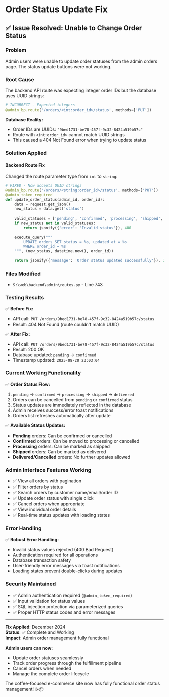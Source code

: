 # Order Status Update Fix

## ✅ Issue Resolved: Unable to Change Order Status

### **Problem**
Admin users were unable to update order statuses from the admin orders page. The status update buttons were not working.

### **Root Cause**
The backend API route was expecting integer order IDs but the database uses UUID strings:

```python
# INCORRECT - Expected integers
@admin_bp.route('/orders/<int:order_id>/status', methods=['PUT'])
```

**Database Reality:**
- Order IDs are UUIDs: `"9bed1731-be78-457f-9c32-8424a519b57c"`
- Route with `<int:order_id>` cannot match UUID strings
- This caused a 404 Not Found error when trying to update status

### **Solution Applied**

#### **Backend Route Fix**
Changed the route parameter type from `int` to `string`:

```python
# FIXED - Now accepts UUID strings
@admin_bp.route('/orders/<string:order_id>/status', methods=['PUT'])
@admin_token_required
def update_order_status(admin_id, order_id):
    data = request.get_json()
    new_status = data.get('status')
    
    valid_statuses = ['pending', 'confirmed', 'processing', 'shipped', 'delivered', 'cancelled']
    if new_status not in valid_statuses:
        return jsonify({'error': 'Invalid status'}), 400
    
    execute_query("""
        UPDATE orders SET status = %s, updated_at = %s 
        WHERE order_id = %s
    """, (new_status, datetime.now(), order_id))
    
    return jsonify({'message': 'Order status updated successfully'}), 200
```

### **Files Modified**
- `S:\web\backend\admin\routes.py` - Line 743

### **Testing Results**
✅ **Before Fix:**
- API call: `PUT /orders/9bed1731-be78-457f-9c32-8424a519b57c/status`
- Result: 404 Not Found (route couldn't match UUID)

✅ **After Fix:**
- API call: `PUT /orders/9bed1731-be78-457f-9c32-8424a519b57c/status`
- Result: 200 OK
- Database updated: `pending` → `confirmed`
- Timestamp updated: `2025-08-20 23:03:04`

### **Current Working Functionality**
✅ **Order Status Flow:**
1. `pending` → `confirmed` → `processing` → `shipped` → `delivered`
2. Orders can be cancelled from `pending` or `confirmed` status
3. Status updates are immediately reflected in the database
4. Admin receives success/error toast notifications
5. Orders list refreshes automatically after update

✅ **Available Status Updates:**
- **Pending** orders: Can be confirmed or cancelled
- **Confirmed** orders: Can be moved to processing or cancelled  
- **Processing** orders: Can be marked as shipped
- **Shipped** orders: Can be marked as delivered
- **Delivered/Cancelled** orders: No further updates allowed

### **Admin Interface Features Working**
- ✅ View all orders with pagination
- ✅ Filter orders by status
- ✅ Search orders by customer name/email/order ID
- ✅ Update order status with single click
- ✅ Cancel orders when appropriate
- ✅ View individual order details
- ✅ Real-time status updates with loading states

### **Error Handling**
✅ **Robust Error Handling:**
- Invalid status values rejected (400 Bad Request)
- Authentication required for all operations
- Database transaction safety
- User-friendly error messages via toast notifications
- Loading states prevent double-clicks during updates

### **Security Maintained**
- ✅ Admin authentication required (`@admin_token_required`)
- ✅ Input validation for status values
- ✅ SQL injection protection via parameterized queries
- ✅ Proper HTTP status codes and error messages

---

**Fix Applied**: December 2024  
**Status**: ✅ Complete and Working  
**Impact**: Admin order management fully functional

**Admin users can now:**
- Update order statuses seamlessly
- Track order progress through the fulfillment pipeline  
- Cancel orders when needed
- Manage the complete order lifecycle

The coffee-focused e-commerce site now has fully functional order status management! ☕📦